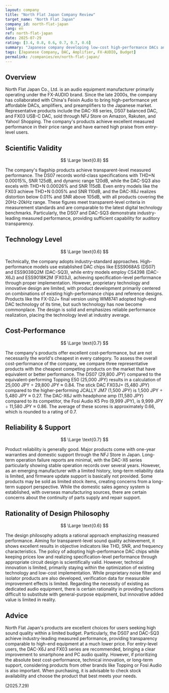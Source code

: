 ```yaml
---
layout: company
title: "North Flat Japan Company Review"
target_name: "North Flat Japan"
company_id: north-flat-japan
lang: en
ref: north-flat-japan
date: 2025-07-29
rating: [3.4, 0.8, 0.6, 0.7, 0.7, 0.6]
summary: "Japanese company developing low-cost high-performance DACs and amplifiers under the FX-AUDIO brand. Measured performance is excellent, but cost-performance does not reach the top tier due to competitors."
tags: [Japanese Company, DAC, Amplifier, FX-AUDIO, Budget]
permalink: /companies/en/north-flat-japan/
---
```


## Overview

North Flat Japan Co., Ltd. is an audio equipment manufacturer primarily operating under the FX-AUDIO brand. Since the late 2000s, the company has collaborated with China's Feixin Audio to bring high-performance yet affordable DACs, amplifiers, and preamplifiers to the Japanese market. Representative products include the DAC-X6 series, DS07 balanced DAC, and FX03 USB-C DAC, sold through NFJ Store on Amazon, Rakuten, and Yahoo! Shopping. The company's products achieve excellent measured performance in their price range and have earned high praise from entry-level users.

## Scientific Validity

$$ \Large \text{0.8} $$

The company's flagship products achieve transparent-level measured performance. The DS07 records world-class specifications with THD+N 0.00015%, SNR 125dB, and dynamic range 120dB, while the DAC-SQ3 also excels with THD+N 0.00026% and SNR 115dB. Even entry models like the FX03 achieve THD+N 0.005% and SNR 110dB, and the DAC-X6J realizes distortion below 0.01% and SNR above 105dB, with all products covering the 20Hz-20kHz range. These figures meet transparent-level criteria in measurement standards and are comparable to the latest digital technology benchmarks. Particularly, the DS07 and DAC-SQ3 demonstrate industry-leading measured performance, providing sufficient capability for auditory transparency.

## Technology Level

$$ \Large \text{0.6} $$

Technically, the company adopts industry-standard approaches. High-performance models use established DAC chips like ESS9068AS (DS07) and ESS9038Q2M (DAC-SQ3), while entry models employ CS4398 (DAC-X6J) and ESS9018K2M (FX03J), achieving specification-level performance through proper implementation. However, proprietary technology and innovative design are limited, with product development primarily centered on combinations of existing high-performance chips and reference designs. Products like the FX-02J+ final version using WM8741 adopted high-end DAC technology of its time, but such technology has now become commonplace. The design is solid and emphasizes reliable performance realization, placing the technology level at industry average.

## Cost-Performance

$$ \Large \text{0.7} $$

The company's products offer excellent cost-performance, but are not necessarily the world's cheapest in every category. To assess the overall cost-performance of the company, we compare three representative products with the cheapest competing products on the market that have equivalent or better performance.
The DS07 (29,800 JPY) compared to the equivalent-performing Topping E50 (25,000 JPY) results in a calculation of 25,000 JPY ÷ 29,800 JPY ≈ 0.84. The stick DAC FX03J+ (5,480 JPY) compared to the higher-performing JCALLY JM7 (1,500 JPY) is 1,500 JPY ÷ 5,480 JPY ≈ 0.27. The DAC-X6J with headphone amp (11,580 JPY) compared to its competitor, the Fosi Audio K5 Pro (9,999 JPY), is 9,999 JPY ÷ 11,580 JPY ≈ 0.86. The average of these scores is approximately 0.66, which is rounded to a rating of 0.7.

## Reliability & Support

$$ \Large \text{0.7} $$

Product reliability is generally good. Major products come with one-year warranties and domestic support through the NFJ Store in Japan. Long-term operation failure reports are minimal, with the DAC-X6 series particularly showing stable operation records over several years. However, as an emerging manufacturer with a limited history, long-term reliability data is limited, and firmware update support is basically not provided. Some products may be sold as limited stock items, creating concerns from a long-term support perspective. While the domestic sales agency system is established, with overseas manufacturing sources, there are certain concerns about the continuity of parts supply and repair support.

## Rationality of Design Philosophy

$$ \Large \text{0.6} $$

The design philosophy adopts a rational approach emphasizing measured performance. Aiming for transparent-level sound quality achievement, it shows excellent results in objective indicators like THD, SNR, and frequency characteristics. The policy of adopting high-performance DAC chips while keeping prices low and realizing specification-level performance through appropriate circuit design is scientifically valid. However, technical innovation is limited, primarily staying within the optimization of existing technology and low-cost implementation. While proprietary noise filter and isolator products are also developed, verification data for measurable improvement effects is limited. Regarding the necessity of existing as dedicated audio equipment, there is certain rationality in providing functions difficult to substitute with general-purpose equipment, but innovative added value is limited in reality.

## Advice

North Flat Japan's products are excellent choices for users seeking high sound quality within a limited budget. Particularly, the DS07 and DAC-SQ3 achieve industry-leading measured performance, providing transparency comparable to high-end equipment at a much lower price. For entry-level users, the DAC-X6J and FX03 series are recommended, bringing a clear improvement to smartphone and PC audio quality. However, if prioritizing the absolute best cost-performance, technical innovation, or long-term support, considering products from other brands like Topping or Fosi Audio is also important. When purchasing, it is advisable to check stock availability and choose the product that best meets your needs.

(2025.7.29)
